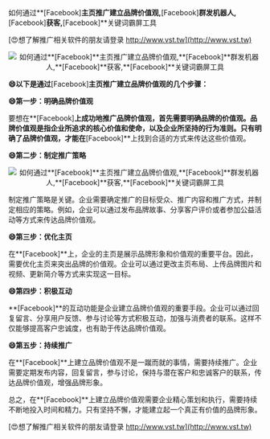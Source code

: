 如何通过**[Facebook]**主页推广建立品牌价值观,**[Facebook]**群发机器人,**[Facebook]**获客,**[Facebook]**关键词霸屏工具

[😍想了解推广相关软件的朋友请登录 http://www.vst.tw](http://www.vst.tw)

 <center><img src="https://vst.tw/MP4/tuiguang/png/1.png" alt="如何通过**[Facebook]**主页推广建立品牌价值观,**[Facebook]**群发机器人,**[Facebook]**获客,**[Facebook]**关键词霸屏工具"></center>

**😄以下是通过**[Facebook]**主页推广建立品牌价值观的几个步骤：**

**😄第一步：明确品牌价值观**

要想在**[Facebook]**上成功地推广品牌价值观，首先需要明确品牌的价值观。品牌价值观是指企业所追求的核心价值和使命，以及企业所坚持的行为准则。只有明确了品牌价值观，才能在**[Facebook]**上找到合适的方式来传达这些价值观。

**😄第二步：制定推广策略**

 <center><img src="https://vst.tw/MP4/tuiguang/png/1.png" alt="如何通过**[Facebook]**主页推广建立品牌价值观,**[Facebook]**群发机器人,**[Facebook]**获客,**[Facebook]**关键词霸屏工具"></center>

制定推广策略是关键。企业需要确定推广的目标受众、推广内容和推广方式，并制定相应的策略。例如，企业可以通过发布品牌故事、分享客户评价或者参加公益活动等方式来传达品牌价值观。

**😄第三步：优化主页**

在**[Facebook]**上，企业的主页是展示品牌形象和价值观的重要平台。因此，需要优化主页来突出品牌的价值观。企业可以通过更改主页布局、上传品牌图片和视频、更新简介等方式来实现这一目标。

**😄第四步：积极互动**

**[Facebook]**的互动功能是企业建立品牌价值观的重要手段。企业可以通过回复留言、分享用户反馈、参与讨论等方式积极互动，加强与消费者的联系。这样不仅能够提高客户忠诚度，也有助于传达品牌价值观。

**😄第五步：持续推广**

在**[Facebook]**上建立品牌价值观不是一蹴而就的事情，需要持续推广。企业需要定期发布内容，回复留言，参与讨论，保持与潜在客户和忠诚客户的联系，传达品牌价值观，增强品牌形象。

总之，在**[Facebook]**上建立品牌价值观需要企业精心策划和执行，需要持续不断地投入时间和精力。只有坚持不懈，才能建立起一个真正有价值的品牌形象。

[😍想了解推广相关软件的朋友请登录 http://www.vst.tw](http://www.vst.tw)



